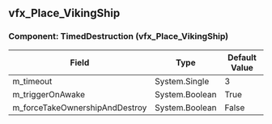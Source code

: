 ## vfx_Place_VikingShip

### Component: TimedDestruction (vfx_Place_VikingShip)

|Field|Type|Default Value|
|---|---|---|
|m_timeout|System.Single|3|
|m_triggerOnAwake|System.Boolean|True|
|m_forceTakeOwnershipAndDestroy|System.Boolean|False|

